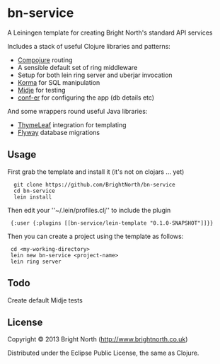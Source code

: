 # bn-service

A Leiningen template for creating Bright North's standard API services

Includes a stack of useful Clojure libraries and patterns:

 * [Compojure](https://github.com/weavejester/compojure) routing
 * A sensible default set of ring middleware
 * Setup for both lein ring server and uberjar invocation
 * [Korma](http://sqlkorma.com) for SQL manipulation
 * [Midje](http://github.com/marick/Midje) for testing
 * [conf-er](https://github.com/TouchType/conf-er) for configuring the app (db details etc)

And some wrappers round useful Java libraries:

 * [ThymeLeaf](http://www.thymeleaf.org/) integration for templating
 * [Flyway](http://flywaydb.org/) database migrations


## Usage

First grab the template and install it (it's not on clojars ... yet)

      git clone https://github.com/BrightNorth/bn-service
      cd bn-service
      lein install

Then edit your ''~/.lein/profiles.clj'' to include the plugin

     {:user {:plugins [[bn-service/lein-template "0.1.0-SNAPSHOT"]]}}

Then you can create a project using the template as follows:

     cd <my-working-directory>
     lein new bn-service <project-name>
     lein ring server

## Todo
Create default Midje tests

## License

Copyright © 2013 Bright North (http://www.brightnorth.co.uk)

Distributed under the Eclipse Public License, the same as Clojure.
